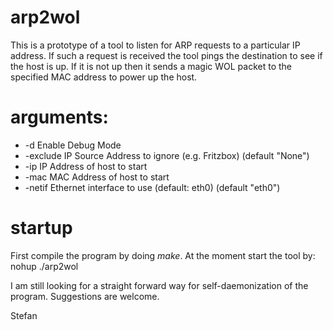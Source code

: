 # arp2wol
This is a prototype of a tool to listen for ARP requests to a particular IP address. If such a request is received the tool pings the destination to see if the host is up. If it is not up then it sends a magic WOL packet to the specified MAC address to power up the host.

# arguments:
* -d Enable Debug Mode
* -exclude <string> IP Source Address to ignore (e.g. Fritzbox) (default "None")
* -ip <string> IP Address of host to start
* -mac <string> MAC Address of host to start
* -netif <string> Ethernet interface to use (default: eth0) (default "eth0")

# startup
First compile the program by doing *make*.
At the moment start the tool by:
nohup ./arp2wol <arguments>

I am still looking for a straight forward way for self-daemonization of the program. Suggestions are welcome.

Stefan
